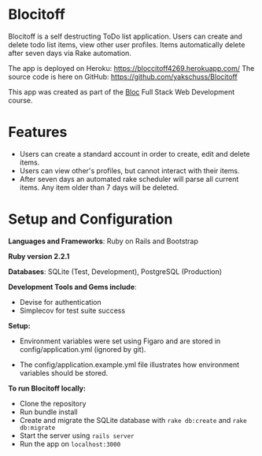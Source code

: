 # Blocitoff

Blocitoff is a self destructing ToDo list application. Users can create and delete todo list items, view other user profiles. Items automatically delete after seven days via Rake automation.

The app is deployed on Heroku: https://bloccitoff4269.herokuapp.com/
The source code is here on GitHub: https://github.com/yakschuss/Blocitoff

This app was created as part of the [Bloc](www.bloc.io) Full Stack Web Development course.

# Features

+ Users can create a standard account in order to create, edit and delete items.
+ Users can view other's profiles, but cannot interact with their items.
+ After seven days an automated rake scheduler will parse all current items. Any item older than 7 days will be deleted.

# Setup and Configuration

**Languages and Frameworks**: Ruby on Rails and Bootstrap

**Ruby version 2.2.1**

**Databases**: SQLite (Test, Development), PostgreSQL (Production)

**Development Tools and Gems include**:

+ Devise for authentication
+ Simplecov for test suite success

**Setup:**

+ Environment variables were set using Figaro and are stored in config/application.yml (ignored by git).

+ The config/application.example.yml file illustrates how environment variables should be stored.

**To run Blocitoff locally:**

+ Clone the repository
+ Run bundle install
+ Create and migrate the SQLite database with `rake db:create` and `rake db:migrate`
+ Start the server using `rails server`
+ Run the app on `localhost:3000`
